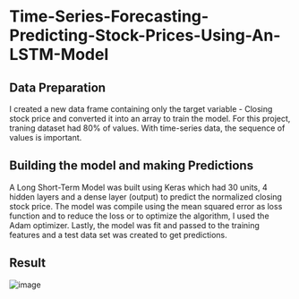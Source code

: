 # Time-Series-Forecasting-Predicting-Stock-Prices-Using-An-LSTM-Model


## Data Preparation

I created a new data frame containing only the target variable - Closing stock price and converted it into an array to train the model. For this project, traning dataset had 80% of values. With time-series data, the sequence of values is important. 
<!-- The LSTM network expects the input data to be provided in 3D array structure: [samples, time steps, features]. Currently, the data is in the form: [samples, features] I transformed the train and test input data into the expected structure using numpy.reshape(). The first dimension is the number of records or rows in the dataset. The second dimension is the number of time steps. Since I used only one feature, i.e Close, the number of indicators will be one. -->

## Building the model and making Predictions

A Long Short-Term Model was built using Keras which had 30 units, 4 hidden layers and a dense layer (output) to predict the normalized closing stock price. The model was compile using the mean squared error as loss function and to reduce the loss or to optimize the algorithm, I used the Adam optimizer. Lastly, the model was fit and passed to the training features and a test data set was created to get predictions.

## Result

![image](https://user-images.githubusercontent.com/58338319/134142657-06fc8e2e-14da-42b4-a5a6-a1fa6d557505.png)
